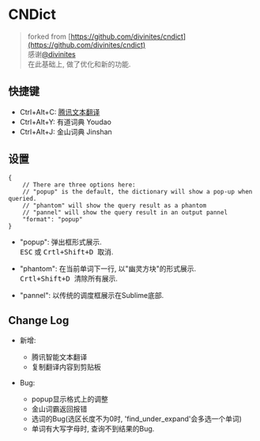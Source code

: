 # CNDict

> forked from [https://github.com/divinites/cndict](https://github.com/divinites/cndict)  
> 感谢[@divinites](https://github.com/divinites)  
> 在此基础上, 做了优化和新的功能.  


## 快捷键

- Ctrl+Alt+C: [腾讯文本翻译](https://ai.qq.com/product/nlptrans.shtml#text)  
- Ctrl+Alt+Y: 有道词典 Youdao  
- Ctrl+Alt+J: 金山词典 Jinshan  


## 设置

```
{
    // There are three options here:
    // "popup" is the default, the dictionary will show a pop-up when queried.
    // "phantom" will show the query result as a phantom
    // "pannel" will show the query result in an output pannel
    "format": "popup"
}
```

- "popup":
    弹出框形式展示.  
    <kbd>ESC</kbd> 或 <kbd> Crtl+Shift+D </kbd> 取消.  

- "phantom":
    在当前单词下一行, 以"幽灵方块"的形式展示.  
    <kbd> Crtl+Shift+D </kbd> 清除所有展示.  

- "pannel":
    以传统的调度框展示在Sublime底部.  

## Change Log
- 新增:
    - 腾讯智能文本翻译
    - 复制翻译内容到剪贴板

- Bug:
    - popup显示格式上的调整
    - 金山词霸返回报错
    - 选词的Bug(选区长度不为0时, 'find_under_expand'会多选一个单词)
    - 单词有大写字母时, 查询不到结果的Bug.